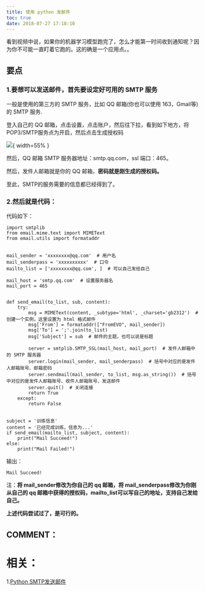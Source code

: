 ```yaml
---
title: 使用 python 发邮件
toc: true
date: 2018-07-27 17:18:10
---
```



看到视频中说，如果你的机器学习模型跑完了，怎么才能第一时间收到通知呢？因为你不可能一直盯着它跑的。这的确是一个应用点。。


## 要点




### 1.要想可以发送邮件，首先要设定好可用的 SMTP 服务


一般是使用的第三方的 SMTP 服务，比如 QQ 邮箱(你也可以使用 163，Gmail等)的 SMTP 服务.

登入自己的 QQ 邮箱，点击设置，点击账户，然后往下拉，看到如下地方，将 POP3/SMTP服务点为开启，然后点击生成授权码


![](http://images.iterate.site/blog/image/180727/m1FaE0CEeG.png?imageslim){ width=55% }

然后，QQ 邮箱 SMTP 服务器地址：smtp.qq.com，ssl 端口：465。

然后，发件人邮箱就是你的 QQ 邮箱，**密码就是刚生成的授权码。**

至此，SMTP的服务需要的信息都已经得到了。


### 2.然后就是代码：


代码如下：


    import smtplib
    from email.mime.text import MIMEText
    from email.utils import formataddr


    mail_sender = 'xxxxxxxx@qq.com'  # 用户名
    mail_senderpass = 'xxxxxxxxxx'  # 口令
    mailto_list = ['xxxxxxxx@qq.com', ]  # 可以自己发给自己

    mail_host = 'smtp.qq.com'  # 设置服务器名
    mail_port = 465


    def send_email(to_list, sub, content):
        try:
            msg = MIMEText(content, _subtype='html', _charset='gb2312')  # 创建一个实例，这里设置为 html 格式邮件
            msg['From'] = formataddr(["FromEVO", mail_sender])
            msg['To'] = ';'.join(to_list)
            msg['Subject'] = sub  # 邮件的主题，也可以说是标题

            server = smtplib.SMTP_SSL(mail_host, mail_port)  # 发件人邮箱中的 SMTP 服务器
            server.login(mail_sender, mail_senderpass)  # 括号中对应的是发件人邮箱账号、邮箱密码
            server.sendmail(mail_sender, to_list, msg.as_string())  # 括号中对应的是发件人邮箱账号、收件人邮箱账号、发送邮件
            server.quit()  # 关闭连接
            return True
        except:
            return False


    subject = '训练信息'
    content = '已经完成训练，信息为...'
    if send_email(mailto_list, subject, content):
        print("Mail Succeed!")
    else:
        print("Mail Failed!")


输出：


    Mail Succeed!


注：**将 mail_sender修改为你自己的 qq 邮箱，将 mail_senderpass修改为你刚从自己的 qq 邮箱中获得的授权码，mailto_list可以写自己的地址，支持自己发给自己。**

**上述代码尝试过了，是可行的。**


## COMMENT：





# 相关：


1.[Python SMTP发送邮件](http://www.runoob.com/Python/Python-email.html)
